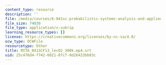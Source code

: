 ```yaml
---
content_type: resource
description: ''
file: /media/courses/6-041sc-probabilistic-systems-analysis-and-applied-probability-fall-2013/25c476d4f74260218fcf0d26423bb93c_MIT6_041SCF13_lec02_300k.mp4.srt
file_size: 74030
file_type: application/x-subrip
learning_resource_types: []
license: https://creativecommons.org/licenses/by-nc-sa/4.0/
ocw_type: OCWFile
resourcetype: Other
title: MIT6_041SCF13_lec02_300k.mp4.srt
uid: 25c476d4-f742-6021-8fcf-0d26423bb93c
---
```

